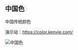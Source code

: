 ## 中国色

中国传统颜色

演示站：https://color.kenvie.com/



![中国色](https://img.keai.cool/img/202205161004373.png)
